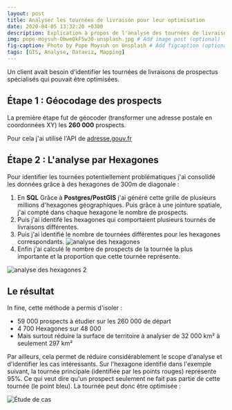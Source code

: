 ```yaml
---
layout: post
title: Analyser les tournées de livraison pour leur optimisation
date: 2020-04-05 13:32:20 +0300
description: Explication à propos de l'analyse des tournées de livraisons. # Add post description (optional)
img: pope-moysuh-ObweQkF5w30-unsplash.jpg # Add image post (optional)
fig-caption: Photo by Pope Moysuh on Unsplash # Add figcaption (optional)
tags: [GIS, Analyse, Dataviz, Mapping]
---
```


Un client avait besoin d'identifier les tournées de livraisons de prospectus spécialisés qui pouvait être optimisées.

## Étape 1 : Géocodage des prospects

La première étape fut de géocoder (transformer une adresse postale en coordonnées XY) les **260 000** prospects. 

Pour cela j'ai utilisé l'API de [adresse.gouv.fr](https://geo.api.gouv.fr/adresse)

## Étape 2 : L'analyse par Hexagones

Pour identifier les tournées potentiellement problématiques j'ai consolidé les données grâce à des hexagones de 300m de diagonale :
1. En **SQL** Grâce à **Postgres/PostGIS** j'ai généré cette grille de plusieurs millions d'hexagones géographiques. Puis grâce à une jointure spatiale, j'ai compté dans chaque hexagone le nombre de prospects.
2. Puis j'ai identifé les hexagones qui comportaient plusieurs tournés de livraisons différentes.
3. Puis j'ai identifié le nombre de tournées différentes pour les hexagones correspondants.
![analyse des hexagones]({{site.baseurl}}/assets/img/analyse-tournees/methode-hexagones.png)
4. Enfin j'ai calculé le nombre de prospects de la tournée la plus importante et la proportion que cette tournée représente.

![analyse des hexagones 2]({{site.baseurl}}/assets/img/analyse-tournees/methode-hexagones-2.png)

## Le résultat

In fine, cette méthode a permis d'isoler :
* 59 000 prospects à étudier sur les 260 000 de départ
* 4 700 Hexagones sur 48 000
* Mais surtout réduire la surface de territoire à analyser de 32 000 km² à seulement 297 km²

Par ailleurs, cela permet de réduire considérablement le scope d'analyse et d'identifier les cas intéressants. Sur l'hexagone identifié dans l'exemple suivant, la tournée principale (identifiée par les points rouges) représente 95%. Ce qui veut dire qu'un prospect seulement ne fait pas partie de cette tournée (le point bleu). La tournée peut donc être optimisée :

![Étude de cas]({{site.baseurl}}/assets/img/analyse-tournees/etude-de-cas.png)


